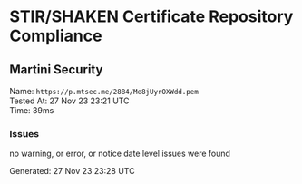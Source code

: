 # STIR/SHAKEN Certificate Repository Compliance

## Martini Security

Name: `https://p.mtsec.me/2884/Me8jUyrOXWdd.pem`\
Tested At: 27 Nov 23 23:21 UTC\
Time: 39ms

### Issues

no warning, or error, or notice date level issues were found

Generated: 27 Nov 23 23:28 UTC
